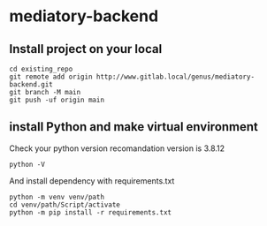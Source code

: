 # mediatory-backend


## Install project on your local


```
cd existing_repo
git remote add origin http://www.gitlab.local/genus/mediatory-backend.git
git branch -M main
git push -uf origin main
```

## install Python and make virtual environment
Check your python version recomandation version is 3.8.12

``` python -V ```

And install dependency with requirements.txt

```shell
python -m venv venv/path
cd venv/path/Script/activate
python -m pip install -r requirements.txt
```
